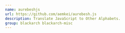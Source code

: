 ```yaml
---
name: aurebeshjs
url: https://github.com/aemkei/aurebesh.js
description: Translate JavaScript to Other Alphabets.
group: blackarch blackarch-misc
---
```

